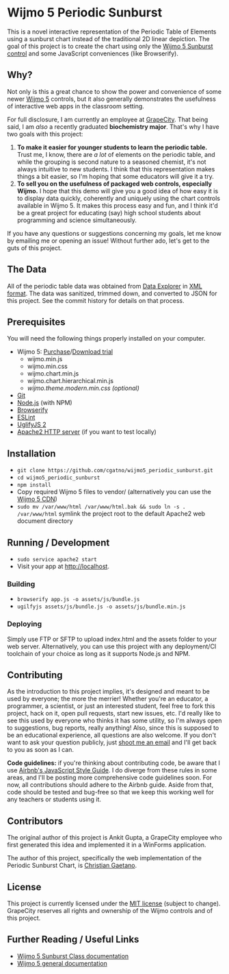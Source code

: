 # Wijmo 5 Periodic Sunburst

This is a novel interactive representation of the Periodic Table of Elements using a sunburst chart instead of the 
traditional 2D linear depiction. The goal of this project is to create the chart using only the [Wijmo 5 Sunburst 
control](http://demos.wijmo.com/5/Angular/SunburstIntro/SunburstIntro/) and some JavaScript conveniences (like Browserify).

## Why?

Not only is this a great chance to show the power and convenience of some newer [Wijmo 5](http://wijmo.com/) controls, but 
it also generally demonstrates the usefulness of interactive web apps in the classroom setting.

For full disclosure, I am currently an employee at [GrapeCity](http://tools.grapecity.com/). That being said, I am 
_also_ a recently graduated **biochemistry major**. That's why I have two goals with this project:

1. **To make it easier for younger students to learn the periodic table.** Trust me, I know, there are _a lot_ of 
elements on the periodic table, and while the grouping is second nature to a seasoned chemist, it's not always 
intuitive to new students. I think that this representation makes things a bit easier, so I'm hoping that 
some educators will give it a try.
2. **To sell you on the usefulness of packaged web controls, especially Wijmo.** I hope that this demo will give you 
a good idea of how easy it is to display data quickly, coherently and uniquely using the chart controls available in 
Wijmo 5. It makes this process easy and fun, and I think it'd be a great project for educating (say) high school students 
about programming and science simultaneously.

If you have any questions or suggestions concerning my goals, let me know by emailing me or opening an issue! Without 
further ado, let's get to the guts of this project.

## The Data

All of the periodic table data was obtained from [Data Explorer](http://www.data-explorer.com/) in 
[XML format](http://www.data-explorer.com/content/data/periodic-table-of-elements-xml.zip). The data was sanitized, 
trimmed down, and converted to JSON for this project. See the commit history for details on that process.

## Prerequisites

You will need the following things properly installed on your computer.

* Wijmo 5: [Purchase](http://wijmo.com/purchase/)/[Download trial](http://wijmo.com/download/)
    * wijmo.min.js
    * wijmo.min.css
    * wijmo.chart.min.js
    * wijmo.chart.hierarchical.min.js
    * _wijmo.theme.modern.min.css (optional)_
* [Git](http://git-scm.com/)
* [Node.js](http://nodejs.org/) (with NPM)
* [Browserify](http://browserify.org/)
* [ESLint](http://eslint.org/)
* [UglifyJS 2](https://github.com/mishoo/UglifyJS2)
* [Apache2 HTTP server](http://httpd.apache.org/) (if you want to test locally)

## Installation

* `git clone https://github.com/cgatno/wijmo5_periodic_sunburst.git`
* `cd wijmo5_periodic_sunburst`
* `npm install`
* Copy required Wijmo 5 files to vendor/ (alternatively you can use the [Wijmo 5 CDN](http://wijmo.com/5/docs/static/references.html))
* `sudo mv /var/www/html /var/www/html.bak && sudo ln -s . /var/www/html` symlink the project root to 
the default Apache2 web document directory

## Running / Development

* `sudo service apache2 start`
* Visit your app at [http://localhost](http://localhost).

### Building

* `browserify app.js -o assets/js/bundle.js`
* `ugilfyjs assets/js/bundle.js -o assets/js/bundle.min.js`

### Deploying

Simply use FTP or SFTP to upload index.html and the assets folder to your web server. Alternatively, you can use this 
project with any deployment/CI toolchain of your choice as long as it supports Node.js and NPM.

## Contributing

As the introduction to this project implies, it's designed and meant to be used by everyone; the more the merrier! Whether 
you're an educator, a programmer, a scientist, or just an interested student, feel free to fork this project, hack on it, 
open pull requests, start new issues, etc. I'd really like to see this used by everyone who thinks it has some utility, 
so I'm always open to suggestions, bug reports, really anything! Also, since this is supposed to be an educational experience, 
all questions are also welcome. If you don't want to ask your question publicly, just [shoot me an email](mailto:christian.gaetano@grapecity.com) 
and I'll get back to you as soon as I can.

**Code guidelines:** if you're thinking about contributing code, be aware that I use [Airbnb's JavaScript Style Guide](https://github.com/airbnb/javascript). 
I do diverge from these rules in some areas, and I'll be posting more comprehensive code guidelines soon. For now, all 
contributions should adhere to the Airbnb guide. Aside from that, code should be tested and bug-free so that we keep 
this working well for any teachers or students using it.

## Contributors

The original author of this project is Ankit Gupta, a GrapeCity employee who first generated this idea and implemented 
it in a WinForms application.

The author of this project, specifically the web implementation of the Periodic Sunburst Chart, is [Christian Gaetano](https://github.com/cgatno).

## License

This project is currently licensed under the [MIT license](LICENSE) (subject to change). GrapeCity reserves all rights and ownership 
of the Wijmo controls and of this project.

## Further Reading / Useful Links

* [Wijmo 5 Sunburst Class documentation](http://wijmo.com/5/docs/topic/wijmo.chart.hierarchical.Sunburst.Class.html)
* [Wijmo 5 general documentation](http://wijmo.com/5/docs/)
